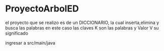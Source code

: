 # ProyectoArbolED


el proyecto que se realizo es de un DICCIONARIO, la cual inserta,elimina y busca las palabras en este caso las claves K son las palabras y Valor V su significado 

ingresar a  src/main/java
